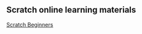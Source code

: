 ## Scratch online learning materials
[Scratch Beginners](https://www.stem.org.uk/resources/elibrary/resource/35832/scratch-beginners)
